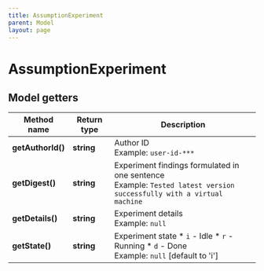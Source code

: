 ```yaml
---
title: AssumptionExperiment
parent: Model
layout: page
---
```


# AssumptionExperiment

## Model getters

Method name | Return type | Description
------------ | ------------- | -------------
**getAuthorId()** | **string** | Author ID <br>Example: `user-id-***` 
**getDigest()** | **string** | Experiment findings formulated in one sentence <br>Example: `Tested latest version successfully with a virtual machine` 
**getDetails()** | **string** | Experiment details <br>Example: `null` 
**getState()** | **string** | Experiment state    * `i` - Idle   * `r` - Running   * `d` - Done <br>Example: `null`  [default to 'i']

